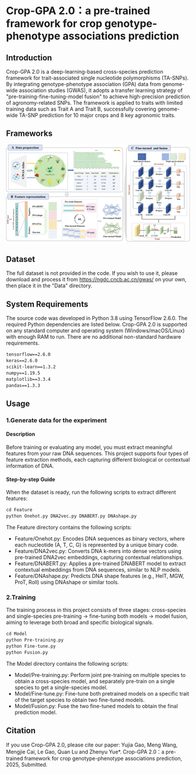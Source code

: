 # Crop-GPA 2.0：a pre-trained framework for crop genotype-phenotype associations prediction

## Introduction

Crop-GPA 2.0 is a deep-learning-based cross-species prediction framework for trait-associated single nucleotide polymorphisms (TA-SNPs). By integrating genotype-phenotype association (GPA) data from genome-wide association studies (GWAS), it adopts a transfer learning strategy of "pre-training-fine-tuning-model fusion" to achieve high-precision prediction of agronomy-related SNPs. The framework is applied to traits with limited training data such as Trait A and Trait B, successfully covering genome-wide TA-SNP prediction for 10 major crops and 8 key agronomic traits.

## Frameworks
![Framework](Image/Crop-GPA-2.0.png)


## Dataset
The full dataset is not provided in the code. If you wish to use it, please download and process it from https://ngdc.cncb.ac.cn/gwas/ on your own, then place it in the "Data" directory.

## System Requirements
The source code was developed in Python 3.8 using TensorFlow 2.6.0. The required Python dependencies are listed below. Crop-GPA 2.0 is supported on any standard computer and operating system (Windows/macOS/Linux) with enough RAM to run. There are no additional non-standard hardware requirements.

```markdown
tensorflow==2.6.0
keras==2.6.0
scikit-learn==1.3.2
numpy==1.19.5
matplotlib==3.3.4
pandas==1.3.3
```
## Usage

### 1.Generate data for the experiment
#### Description
Before training or evaluating any model, you must extract meaningful features from your raw DNA sequences. This project supports four types of feature extraction methods, each capturing different biological or contextual information of DNA.

#### Step-by-step Guide 

When the dataset is ready, run the following scripts to extract different features:
```markdown
cd Feature
python Onehot.py DNA2vec.py DNABERT.py DNAshape.py
```
The Feature directory contains the following scripts:
* Feature/Onehot.py: Encodes DNA sequences as binary vectors, where each nucleotide (A, T, C, G) is represented by a unique binary code.
* Feature/DNA2vec.py: Converts DNA k-mers into dense vectors using pre-trained DNA2vec embeddings, capturing contextual relationships.
* Feature/DNABERT.py: Applies a pre-trained DNABERT model to extract contextual embeddings from DNA sequences, similar to NLP models.
* Feature/DNAshape.py: Predicts DNA shape features (e.g., HelT, MGW, ProT, Roll) using DNAshape or similar tools.

### 2.Training
The training process in this project consists of three stages: cross-species and single-species pre-training → fine-tuning both models → model fusion, aiming to leverage both broad and specific biological signals.

```markdown
cd Model
python Pre-training.py
python Fine-tune.py
python Fusion.py
```
The Model directory contains the following scripts:
* Model/Pre-training.py: Perform joint pre-training on multiple species to obtain a cross-species model, and separately pre-train on a single species to get a single-species model.
* Model/Fine-tune.py: Fine-tune both pretrained models on a specific trait of the target species to obtain two fine-tuned models.
* Model/Fusion.py: Fuse the two fine-tuned models to obtain the final prediction model.

## Citation
If you use Crop-GPA 2.0, please cite our paper: Yujia Gao, Meng Wang, Mengjie Cai, Le Gao, Quan Lu and Zhenyu Yue*. Crop-GPA 2.0：a pre-trained framework for crop genotype-phenotype associations prediction, 2025, Submitted.
